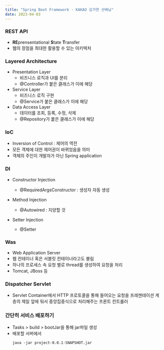 ```yaml
---
title: "Spring Boot Framework - KAKAO 김가연 선배님"
date: 2023-04-03
---
```


### REST API

- **RE**prensentational **S**tate **T**ransfer
- 웹의 장점을 최대한 활용할 수 있는 아키텍처

### Layered Architecture

- Presentation Layer
  - 비즈니스 로직과 UI를 분리
  - @Controller가 붙은 클래스가 이에 해당
- Service Layer
  - 비즈니스 로직 구현
  - @Service가 붙은 클래스가 이에 해당
- Data Access Layer
  - 데이터를 조회, 등록, 수정, 삭제
  - @Repository가 붙은 클래스가 이에 해당

### IoC

- Inversion of Control : 제어의 역전
- 모든 객체에 대한 제어권이 바뀌었음을 의미
- 객체의 주인이 개발자가 아닌 Spring application

### DI

- Constructor Injection

  - @RequiredArgsConstructor : 생성자 자동 생성

- Method Injection

  - @Autowired : 지양할 것

- Setter Injection
  - @Setter

### Was

- Web Application Server
- 웹 컨테이너 혹은 서블릿 컨테이너라고도 불림
- 하나의 프로세스 속 요청 별로 thread를 생성하여 요청을 처리
- Tomcat, JBoss 등

### Dispatcher Servlet

- Servlet Container에서 HTTP 프로토콜을 통해 들어오는 요청을 프레젠테이션 계층의 제일 앞에 둬서 중앙집중식으로 처리해주는 프론트 컨트롤러

### 간단히 서비스 배포하기

- Tasks > build > bootJar을 통해 jar파일 생성
- 배포할 서버에서
  ```
  java -jar project-0.0.1-SNAPSHOT.jar
  ```
